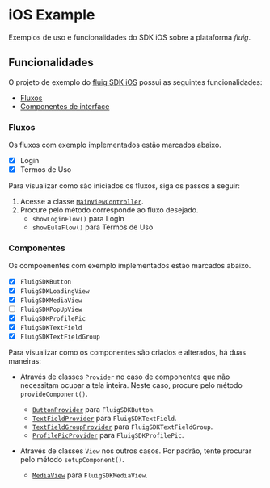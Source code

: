 # iOS Example

Exemplos de uso e funcionalidades do SDK iOS sobre a plataforma _fluig_.

## Funcionalidades

O projeto de exemplo do [fluig SDK iOS](https://github.com/fluig/fluigsdkios) possui as seguintes funcionalidades:
* [Fluxos](#fluxos)
* [Componentes de interface](#componentes)

### Fluxos

Os fluxos com exemplo implementados estão marcados abaixo.

- [x] Login
- [x] Termos de Uso

Para visualizar como são iniciados os fluxos, siga os passos a seguir:
1. Acesse a classe [`MainViewController`](../Example/Example/Controllers/Main/MainViewController.swift).
2. Procure pelo método corresponde ao fluxo desejado.
    * `showLoginFlow()` para Login
    * `showEulaFlow()` para Termos de Uso

### Componentes

Os compoenentes com exemplo implementados estão marcados abaixo.

- [x] `FluigSDKButton`
- [x] `FluigSDKLoadingView`
- [x] `FluigSDKMediaView`
- [ ] `FluigSDKPopUpView`
- [x] `FluigSDKProfilePic`
- [x] `FluigSDKTextField`
- [x] `FluigSDKTextFieldGroup`

Para visualizar como os componentes são criados e alterados, há duas maneiras:
* Através de classes `Provider` no caso de componentes que não necessitam ocupar a tela inteira. Neste caso, procure pelo método `provideComponent()`.
    * [`ButtonProvider`](../Example/Example/Controllers/Component/Providers/ButtonProvider.swift) para `FluigSDKButton`.
    * [`TextFieldProvider`](../Example/Example/Controllers/Component/Providers/TextFieldProvider.swift) para `FluigSDKTextField`.
    * [`TextFieldGroupProvider`](../Example/Example/Controllers/Component/Providers/TextFieldGroupProvider.swift) para `FluigSDKTextFieldGroup`.
    * [`ProfilePicProvider`](../Example/Example/Controllers/Component/Providers/ProfilePicProvider.swift) para `FluigSDKProfilePic`.

* Através de classes `View` nos outros casos. Por padrão, tente procurar pelo método `setupComponent()`.
    * [`MediaView`](../Example/Example/Controllers/Component/Views/MediaView.swift) para `FluigSDKMediaView`.
